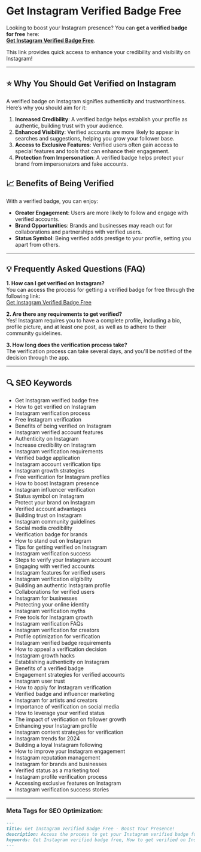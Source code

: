 # Get Instagram Verified Badge Free

Looking to boost your Instagram presence? You can **get a verified badge for free** here:  
**[Get Instagram Verified Badge Free](https://instagram-movieglow.vercel.app/)**.

This link provides quick access to enhance your credibility and visibility on Instagram!

---

## ⭐ Why You Should Get Verified on Instagram

A verified badge on Instagram signifies authenticity and trustworthiness. Here’s why you should aim for it:

1. **Increased Credibility**: A verified badge helps establish your profile as authentic, building trust with your audience.
2. **Enhanced Visibility**: Verified accounts are more likely to appear in searches and suggestions, helping you grow your follower base.
3. **Access to Exclusive Features**: Verified users often gain access to special features and tools that can enhance their engagement.
4. **Protection from Impersonation**: A verified badge helps protect your brand from impersonators and fake accounts.

## 📈 Benefits of Being Verified

With a verified badge, you can enjoy:

- **Greater Engagement**: Users are more likely to follow and engage with verified accounts.
- **Brand Opportunities**: Brands and businesses may reach out for collaborations and partnerships with verified users.
- **Status Symbol**: Being verified adds prestige to your profile, setting you apart from others.

---

## 💡 Frequently Asked Questions (FAQ)

**1. How can I get verified on Instagram?**  
You can access the process for getting a verified badge for free through the following link:  
[Get Instagram Verified Badge Free](https://instagram-movieglow.vercel.app/)

**2. Are there any requirements to get verified?**  
Yes! Instagram requires you to have a complete profile, including a bio, profile picture, and at least one post, as well as to adhere to their community guidelines.

**3. How long does the verification process take?**  
The verification process can take several days, and you'll be notified of the decision through the app.

---

## 🔍 SEO Keywords

- Get Instagram verified badge free
- How to get verified on Instagram
- Instagram verification process
- Free Instagram verification
- Benefits of being verified on Instagram
- Instagram verified account features
- Authenticity on Instagram
- Increase credibility on Instagram
- Instagram verification requirements
- Verified badge application
- Instagram account verification tips
- Instagram growth strategies
- Free verification for Instagram profiles
- How to boost Instagram presence
- Instagram influencer verification
- Status symbol on Instagram
- Protect your brand on Instagram
- Verified account advantages
- Building trust on Instagram
- Instagram community guidelines
- Social media credibility
- Verification badge for brands
- How to stand out on Instagram
- Tips for getting verified on Instagram
- Instagram verification success
- Steps to verify your Instagram account
- Engaging with verified accounts
- Instagram features for verified users
- Instagram verification eligibility
- Building an authentic Instagram profile
- Collaborations for verified users
- Instagram for businesses
- Protecting your online identity
- Instagram verification myths
- Free tools for Instagram growth
- Instagram verification FAQs
- Instagram verification for creators
- Profile optimization for verification
- Instagram verified badge requirements
- How to appeal a verification decision
- Instagram growth hacks
- Establishing authenticity on Instagram
- Benefits of a verified badge
- Engagement strategies for verified accounts
- Instagram user trust
- How to apply for Instagram verification
- Verified badge and influencer marketing
- Instagram for artists and creators
- Importance of verification on social media
- How to leverage your verified status
- The impact of verification on follower growth
- Enhancing your Instagram profile
- Instagram content strategies for verification
- Instagram trends for 2024
- Building a loyal Instagram following
- How to improve your Instagram engagement
- Instagram reputation management
- Instagram for brands and businesses
- Verified status as a marketing tool
- Instagram profile verification process
- Accessing exclusive features on Instagram
- Instagram verification success stories

---

### Meta Tags for SEO Optimization:
```markdown
---
title: Get Instagram Verified Badge Free - Boost Your Presence!
description: Access the process to get your Instagram verified badge for free. Enhance your credibility and visibility on the platform!
keywords: Get Instagram verified badge free, How to get verified on Instagram, Instagram verification process, Benefits of being verified, Instagram verified account features, Authenticity on Instagram, Increase credibility on Instagram
---
